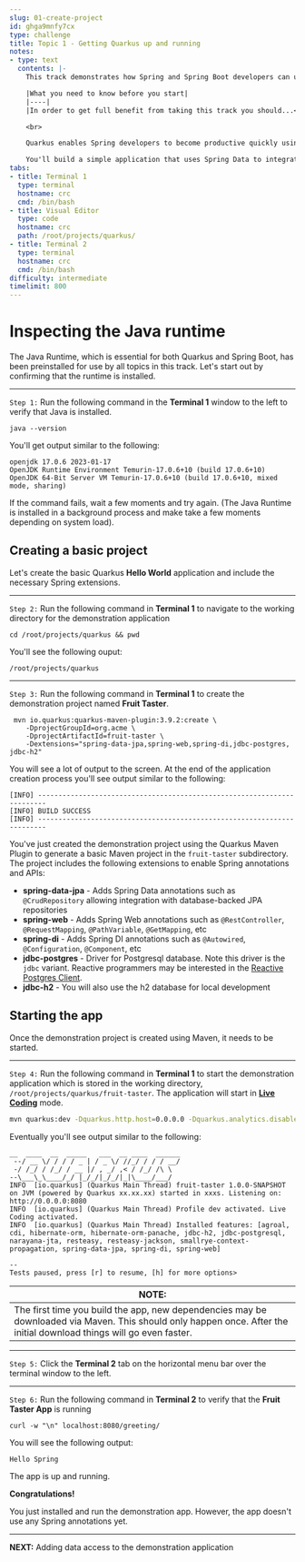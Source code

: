 ```yaml
---
slug: 01-create-project
id: ghga9mnfy7cx
type: challenge
title: Topic 1 - Getting Quarkus up and running
notes:
- type: text
  contents: |-
    This track demonstrates how Spring and Spring Boot developers can use Spring annotations for Spring Data, Web, and Dependency Injection when building Quarkus applications.

    |What you need to know before you start|
    |----|
    |In order to get full benefit from taking this track you should...<br>• Have experience programming applications in Java using the [Maven](https://maven.apache.org/) framework.<br>• Have a working knowledge of application programming using [Spring Boot](https://spring.io/projects/spring-boot). <br>• Some introductory experience creating Java/Maven applications using Quarkus|

    <br>

    Quarkus enables Spring developers to become productive quickly using their existing knowledge and familiarity of the Spring APIs.

    You'll build a simple application that uses Spring Data to integrate with an underlying database via JPA. Also. you'll inject beans using Spring DI and expose them as RESTful endpoints via Spring Rest.
tabs:
- title: Terminal 1
  type: terminal
  hostname: crc
  cmd: /bin/bash
- title: Visual Editor
  type: code
  hostname: crc
  path: /root/projects/quarkus/
- title: Terminal 2
  type: terminal
  hostname: crc
  cmd: /bin/bash
difficulty: intermediate
timelimit: 800
---
```

# Inspecting the Java runtime

The Java Runtime, which is essential for both Quarkus and Spring Boot, has been preinstalled for use by all topics in this track. Let's start out by confirming that the runtime is installed.

----
`Step 1:` Run the following command in the **Terminal 1** window to the left to verify that Java is installed.

```
java --version
```

You'll get output similar to the following:

```
openjdk 17.0.6 2023-01-17
OpenJDK Runtime Environment Temurin-17.0.6+10 (build 17.0.6+10)
OpenJDK 64-Bit Server VM Temurin-17.0.6+10 (build 17.0.6+10, mixed mode, sharing)
```

If the command fails, wait a few moments and try again. (The Java Runtime is installed in a background process and make take a few moments depending on system load).


## Creating a basic project

Let's create the basic Quarkus **Hello World** application and include the necessary Spring extensions.

----

`Step 2:` Run the following command in **Terminal 1** to navigate to the working directory for the demonstration application

```
cd /root/projects/quarkus && pwd
```

You'll see the following ouput:

```
/root/projects/quarkus
```

----

`Step 3:` Run the following command in **Terminal 1** to create the demonstration project named **Fruit Taster**.

```
 mvn io.quarkus:quarkus-maven-plugin:3.9.2:create \
    -DprojectGroupId=org.acme \
    -DprojectArtifactId=fruit-taster \
    -Dextensions="spring-data-jpa,spring-web,spring-di,jdbc-postgres, jdbc-h2"
```

You will see a lot of output to the screen. At the end of the application creation process you'll see output similar to the following:

```
[INFO] ------------------------------------------------------------------------
[INFO] BUILD SUCCESS
[INFO] ------------------------------------------------------------------------
```

You've just created the demonstration project using the Quarkus Maven Plugin to generate a basic Maven project in the `fruit-taster` subdirectory. The project includes the following extensions to enable Spring annotations and APIs:

* **spring-data-jpa** - Adds Spring Data annotations such as `@CrudRepository` allowing integration with database-backed JPA repositories
* **spring-web** - Adds Spring Web annotations such as `@RestController`, `@RequestMapping`, `@PathVariable`, `@GetMapping`, etc
* **spring-di** - Adds Spring DI annotations such as `@Autowired`, `@Configuration`, `@Component`, etc
* **jdbc-postgres** - Driver for Postgresql database. Note this driver is the `jdbc` variant. Reactive programmers may be interested in the [Reactive Postgres Client](https://quarkus.io/guides/reactive-postgres-client).
* **jdbc-h2** - You will also use the h2 database for local development

## Starting the app

Once the demonstration project is created using Maven, it needs to be started.

----

`Step 4:` Run the following command in **Terminal 1** to start the demonstration application which is stored in the working directory, `/root/projects/quarkus/fruit-taster`. The application will start in **[Live Coding](https://quarkus.io/developer-joy/)** mode.


```bash
mvn quarkus:dev -Dquarkus.http.host=0.0.0.0 -Dquarkus.analytics.disabled=true -f /root/projects/quarkus/fruit-taster
```

Eventually you'll see output similar to the following:

```console
__  ____  __  _____   ___  __ ____  ______
 --/ __ \/ / / / _ | / _ \/ //_/ / / / __/
 -/ /_/ / /_/ / __ |/ , _/ ,< / /_/ /\ \
--\___\_\____/_/ |_/_/|_/_/|_|\____/___/
INFO  [io.quarkus] (Quarkus Main Thread) fruit-taster 1.0.0-SNAPSHOT on JVM (powered by Quarkus xx.xx.xx) started in xxxs. Listening on: http://0.0.0.0:8080
INFO  [io.quarkus] (Quarkus Main Thread) Profile dev activated. Live Coding activated.
INFO  [io.quarkus] (Quarkus Main Thread) Installed features: [agroal, cdi, hibernate-orm, hibernate-orm-panache, jdbc-h2, jdbc-postgresql, narayana-jta, resteasy, resteasy-jackson, smallrye-context-propagation, spring-data-jpa, spring-di, spring-web]

--
Tests paused, press [r] to resume, [h] for more options>
```
|NOTE:|
|----|
|The first time you build the app, new dependencies may be downloaded via Maven. This should only happen once. After the initial download things will go even faster.|

----

`Step 5:` Click the **Terminal 2** tab on the horizontal menu bar over the terminal window to the left.

----

`Step 6:` Run the following command in **Terminal 2** to verify that the **Fruit Taster App** is running

```console
curl -w "\n" localhost:8080/greeting/
```

You will see the following output:

```
Hello Spring
```


The app is up and running.

**Congratulations!**

You just installed and run the demonstration app. However, the app doesn't use any Spring annotations yet.

----

**NEXT:** Adding data access to the demonstration application